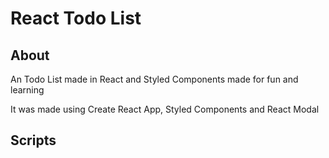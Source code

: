 # React Todo List

## About
An Todo List made in React and Styled Components made for fun and learning

It was made using Create React App, Styled Components and React Modal

## Scripts
